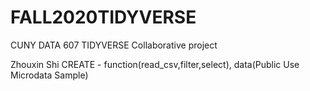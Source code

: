 # FALL2020TIDYVERSE
CUNY DATA 607 TIDYVERSE Collaborative project

Zhouxin Shi CREATE - function(read_csv,filter,select), data(Public Use Microdata Sample)
